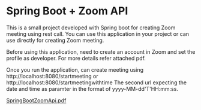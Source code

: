 # Spring Boot + Zoom API

This is a small project developed with Spring boot for creating Zoom meeting using rest call.
You can use this application in your project or can use directly for creating Zoom meeting.

Before using this application, need to create an account in Zoom and set the profile as developer.
For more details refer attached pdf.

Once you run the application, can create meeting using http://localhost:8080/startmeeting or http://localhost:8080/startmeetingwithtime
The second url expecting the date and time as paramter in the format of yyyy-MM-dd'T'HH:mm:ss.

[SpringBootZoomApi.pdf](https://github.com/tojikgeorge/zoomapi/files/7049084/SpringBootZoomApi.pdf)
